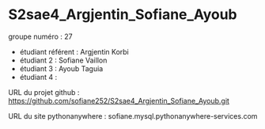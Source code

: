 # S2sae4_Argjentin_Sofiane_Ayoub

groupe numéro : 27

* étudiant référent : Argjentin Korbi
* étudiant 2 : Sofiane Vaillon
* étudiant 3 : Ayoub Taguia
* étudiant 4 :

URL du projet github : https://github.com/sofiane252/S2sae4_Argjentin_Sofiane_Ayoub.git

URL du site pythonanywhere : sofiane.mysql.pythonanywhere-services.com
